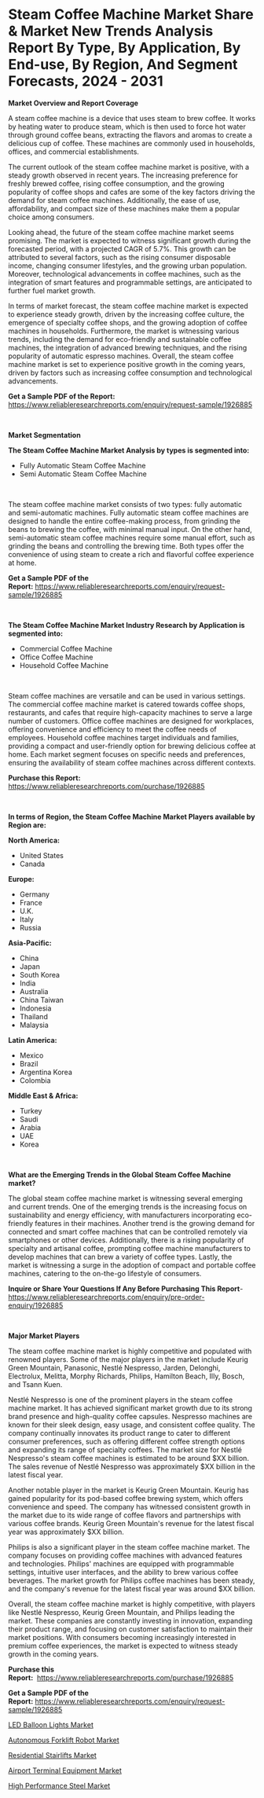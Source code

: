 <p><h1>Steam Coffee Machine Market Share & Market New Trends Analysis Report By Type, By Application, By End-use, By Region, And Segment Forecasts, 2024 - 2031</h1></p><p><strong>Market Overview and Report Coverage</strong></p>
<p><p>A steam coffee machine is a device that uses steam to brew coffee. It works by heating water to produce steam, which is then used to force hot water through ground coffee beans, extracting the flavors and aromas to create a delicious cup of coffee. These machines are commonly used in households, offices, and commercial establishments.</p><p>The current outlook of the steam coffee machine market is positive, with a steady growth observed in recent years. The increasing preference for freshly brewed coffee, rising coffee consumption, and the growing popularity of coffee shops and cafes are some of the key factors driving the demand for steam coffee machines. Additionally, the ease of use, affordability, and compact size of these machines make them a popular choice among consumers.</p><p>Looking ahead, the future of the steam coffee machine market seems promising. The market is expected to witness significant growth during the forecasted period, with a projected CAGR of 5.7%. This growth can be attributed to several factors, such as the rising consumer disposable income, changing consumer lifestyles, and the growing urban population. Moreover, technological advancements in coffee machines, such as the integration of smart features and programmable settings, are anticipated to further fuel market growth.</p><p>In terms of market forecast, the steam coffee machine market is expected to experience steady growth, driven by the increasing coffee culture, the emergence of specialty coffee shops, and the growing adoption of coffee machines in households. Furthermore, the market is witnessing various trends, including the demand for eco-friendly and sustainable coffee machines, the integration of advanced brewing techniques, and the rising popularity of automatic espresso machines. Overall, the steam coffee machine market is set to experience positive growth in the coming years, driven by factors such as increasing coffee consumption and technological advancements.</p></p>
<p><strong>Get a Sample PDF of the Report:</strong> <a href="https://www.reliableresearchreports.com/enquiry/request-sample/1926885">https://www.reliableresearchreports.com/enquiry/request-sample/1926885</a></p>
<p>&nbsp;</p>
<p><strong>Market Segmentation</strong></p>
<p><strong>The Steam Coffee Machine Market Analysis by types is segmented into:</strong></p>
<p><ul><li>Fully Automatic Steam Coffee Machine</li><li>Semi Automatic Steam Coffee Machine</li></ul></p>
<p>&nbsp;</p>
<p><p>The steam coffee machine market consists of two types: fully automatic and semi-automatic machines. Fully automatic steam coffee machines are designed to handle the entire coffee-making process, from grinding the beans to brewing the coffee, with minimal manual input. On the other hand, semi-automatic steam coffee machines require some manual effort, such as grinding the beans and controlling the brewing time. Both types offer the convenience of using steam to create a rich and flavorful coffee experience at home.</p></p>
<p><strong>Get a Sample PDF of the Report:</strong>&nbsp;<a href="https://www.reliableresearchreports.com/enquiry/request-sample/1926885">https://www.reliableresearchreports.com/enquiry/request-sample/1926885</a></p>
<p>&nbsp;</p>
<p><strong>The Steam Coffee Machine Market Industry Research by Application is segmented into:</strong></p>
<p><ul><li>Commercial Coffee Machine</li><li>Office Coffee Machine</li><li>Household Coffee Machine</li></ul></p>
<p>&nbsp;</p>
<p><p>Steam coffee machines are versatile and can be used in various settings. The commercial coffee machine market is catered towards coffee shops, restaurants, and cafes that require high-capacity machines to serve a large number of customers. Office coffee machines are designed for workplaces, offering convenience and efficiency to meet the coffee needs of employees. Household coffee machines target individuals and families, providing a compact and user-friendly option for brewing delicious coffee at home. Each market segment focuses on specific needs and preferences, ensuring the availability of steam coffee machines across different contexts.</p></p>
<p><strong>Purchase this Report:</strong>&nbsp; <a href="https://www.reliableresearchreports.com/purchase/1926885">https://www.reliableresearchreports.com/purchase/1926885</a></p>
<p>&nbsp;</p>
<p><strong>In terms of Region, the Steam Coffee Machine Market Players available by Region are:</strong></p>
<p>
    <p> <strong> North America: </strong>
        <ul>
            <li>United States</li>
            <li>Canada</li>
        </ul>
        </p> 
    <p> <strong> Europe: </strong>
        <ul>
            <li>Germany</li>
            <li>France</li>
            <li>U.K.</li>
            <li>Italy</li>
            <li>Russia</li>
        </ul>
        </p> 
    <p> <strong> Asia-Pacific: </strong>
        <ul>
            <li>China</li>
            <li>Japan</li>
            <li>South Korea</li>
            <li>India</li>
            <li>Australia</li>
            <li>China Taiwan</li>
            <li>Indonesia</li>
            <li>Thailand</li>
            <li>Malaysia</li>
        </ul>
        </p> 
    <p> <strong> Latin America: </strong>
        <ul>
            <li>Mexico</li>
            <li>Brazil</li>
            <li>Argentina Korea</li>
            <li>Colombia</li>
        </ul>
        </p> 
    <p> <strong> Middle East & Africa: </strong>
        <ul>
            <li>Turkey</li>
            <li>Saudi</li>
            <li>Arabia</li>
            <li>UAE</li>
            <li>Korea</li>
        </ul>
    </p>
    </p>
<p>&nbsp;</p>
<p><strong>What are the Emerging Trends in the Global Steam Coffee Machine market?</strong></p>
<p><p>The global steam coffee machine market is witnessing several emerging and current trends. One of the emerging trends is the increasing focus on sustainability and energy efficiency, with manufacturers incorporating eco-friendly features in their machines. Another trend is the growing demand for connected and smart coffee machines that can be controlled remotely via smartphones or other devices. Additionally, there is a rising popularity of specialty and artisanal coffee, prompting coffee machine manufacturers to develop machines that can brew a variety of coffee types. Lastly, the market is witnessing a surge in the adoption of compact and portable coffee machines, catering to the on-the-go lifestyle of consumers.</p></p>
<p><strong>Inquire or Share Your Questions If Any Before Purchasing This Report</strong>- <a href="https://www.reliableresearchreports.com/enquiry/pre-order-enquiry/1926885">https://www.reliableresearchreports.com/enquiry/pre-order-enquiry/1926885</a></p>
<p>&nbsp;</p>
<p><strong>Major Market Players</strong></p>
<p><p>The steam coffee machine market is highly competitive and populated with renowned players. Some of the major players in the market include Keurig Green Mountain, Panasonic, Nestlé Nespresso, Jarden, Delonghi, Electrolux, Melitta, Morphy Richards, Philips, Hamilton Beach, Illy, Bosch, and Tsann Kuen.</p><p>Nestlé Nespresso is one of the prominent players in the steam coffee machine market. It has achieved significant market growth due to its strong brand presence and high-quality coffee capsules. Nespresso machines are known for their sleek design, easy usage, and consistent coffee quality. The company continually innovates its product range to cater to different consumer preferences, such as offering different coffee strength options and expanding its range of specialty coffees. The market size for Nestlé Nespresso's steam coffee machines is estimated to be around $XX billion. The sales revenue of Nestlé Nespresso was approximately $XX billion in the latest fiscal year.</p><p>Another notable player in the market is Keurig Green Mountain. Keurig has gained popularity for its pod-based coffee brewing system, which offers convenience and speed. The company has witnessed consistent growth in the market due to its wide range of coffee flavors and partnerships with various coffee brands. Keurig Green Mountain's revenue for the latest fiscal year was approximately $XX billion.</p><p>Philips is also a significant player in the steam coffee machine market. The company focuses on providing coffee machines with advanced features and technologies. Philips' machines are equipped with programmable settings, intuitive user interfaces, and the ability to brew various coffee beverages. The market growth for Philips coffee machines has been steady, and the company's revenue for the latest fiscal year was around $XX billion.</p><p>Overall, the steam coffee machine market is highly competitive, with players like Nestlé Nespresso, Keurig Green Mountain, and Philips leading the market. These companies are constantly investing in innovation, expanding their product range, and focusing on customer satisfaction to maintain their market positions. With consumers becoming increasingly interested in premium coffee experiences, the market is expected to witness steady growth in the coming years.</p></p>
<p><strong>Purchase this Report:</strong>&nbsp;&nbsp;<a href="https://www.reliableresearchreports.com/purchase/1926885">https://www.reliableresearchreports.com/purchase/1926885</a></p>
<p></p>
<p><strong>Get a Sample PDF of the Report:</strong>&nbsp;<a href="https://www.reliableresearchreports.com/enquiry/request-sample/1926885">https://www.reliableresearchreports.com/enquiry/request-sample/1926885</a></p>
<p><p><a href="https://github.com/rexevange/Market-Research-Report-List-2/blob/main/led-balloon-lights-market.md">LED Balloon Lights Market</a></p><p><a href="https://github.com/AKSHATREPORTPRIME/Market-Research-Report-List-2/blob/main/autonomous-forklift-robot-market.md">Autonomous Forklift Robot Market</a></p><p><a href="https://github.com/FassouRP/Market-Research-Report-List-2/blob/main/residential-stairlifts-market.md">Residential Stairlifts Market</a></p><p><a href="https://github.com/lilstefpacute/Market-Research-Report-List-2/blob/main/airport-terminal-equipment-market.md">Airport Terminal Equipment Market</a></p><p><a href="https://github.com/ashepherd82/Market-Research-Report-List-2/blob/main/high-performance-steel-market.md">High Performance Steel Market</a></p></p>